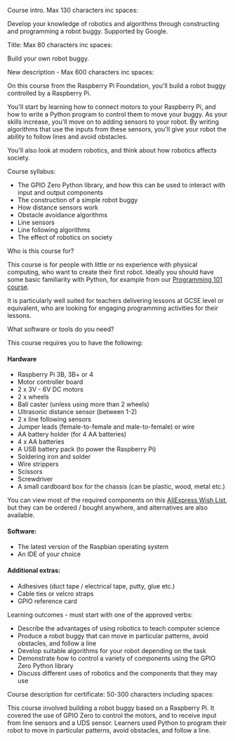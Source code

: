 Course intro.
Max 130 characters inc spaces:

Develop your knowledge of robotics and algorithms through constructing and programming a robot buggy. Supported by Google.

Title: Max 80 characters inc spaces:

Build your own robot buggy.


New description - Max 600 characters inc spaces:

On this course from the Raspberry Pi Foundation, you'll build a robot buggy controlled by a Raspberry Pi.

You'll start by learning how to connect motors to your Raspberry Pi, and how to write a Python program to control them to move your buggy. As your skills increase, you'll move on to adding sensors to your robot. By writing algorithms that use the inputs from these sensors, you'll give your robot the ability to follow lines and avoid obstacles.

You'll also look at modern robotics, and think about how robotics affects society.


Course syllabus:

+ The GPIO Zero Python library, and how this can be used to interact with input and output components
+ The construction of a simple robot buggy
+ How distance sensors work
+ Obstacle avoidance algorithms
+ Line sensors
+ Line following algorithms
+ The effect of robotics on society

Who is this course for?

This course is for people with little or no experience with physical computing, who want to create their first robot. Ideally you should have some basic familiarity with Python, for example from our [Programming 101 course](https://www.futurelearn.com/courses/programming-101).

It is particularly well suited for teachers delivering lessons at GCSE level or equivalent, who are looking for engaging programming activities for their lessons.

What software or tools do you need?

This course requires you to have the following:

#### Hardware

+ Raspberry Pi 3B, 3B+ or 4
+ Motor controller board
+ 2 x 3V - 6V DC motors
+ 2 x wheels
+ Ball caster (unless using more than 2 wheels)
+ Ultrasonic distance sensor (between 1-2)
+ 2 x line following sensors
+ Jumper leads (female-to-female and male-to-female) or wire
+ AA battery holder (for 4 AA batteries)
+ 4 x AA batteries
+ A USB battery pack (to power the Raspberry Pi)
+ Soldering iron and solder
+ Wire strippers
+ Scissors
+ Screwdriver
+ A small cardboard box for the chassis (can be plastic, wood, metal etc.)

You can view most of the required components on this [AliExpress Wish List](https://my.aliexpress.com/wishlist/shared.htm?groupId=100000018016415), but they can be ordered / bought anywhere, and alternatives are also available.

#### Software:

+ The latest version of the Raspbian operating system
+ An IDE of your choice

#### Additional extras:

+ Adhesives (duct tape / electrical tape, putty, glue etc.)
+ Cable ties or velcro straps
+ GPIO reference card


Learning outcomes - must start with one of the approved verbs:

+ Describe the advantages of using robotics to teach computer science
+ Produce a robot buggy that can move in particular patterns, avoid obstacles, and follow a line
+ Develop suitable algorithms for your robot depending on the task
+ Demonstrate how to control a variety of components using the GPIO Zero Python library
+ Discuss different uses of robotics and the components that they may use

Course description for certificate: 50-300 characters including spaces:

This course involved building a robot buggy based on a Raspberry Pi. It covered the use of GPIO Zero to control the motors, and to receive input from line sensors and a UDS sensor. Learners used Python to program their robot to move in particular patterns, avoid obstacles, and follow a line.
